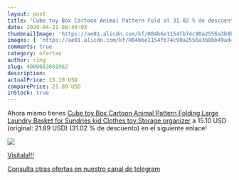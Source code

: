 ```yaml
---
layout: post
title: 'Cube toy Box Cartoon Animal Pattern Fold al 31.02 % de descuento'
date: 2020-04-21 08:44:03
thumbnailImage: 'https://ae01.alicdn.com/kf/H84b6e1154fb74c90a2556a3b8bb49ad4G/Cube-toy-Box-Cartoon-Animal-Pattern-Folding-Large-Laundry-Basket-for-Sundries-kid-Clothes-toy-Storage.jpg_350x350._SL200_.jpg'
images: [ 'https://ae01.alicdn.com/kf/H84b6e1154fb74c90a2556a3b8bb49ad4G/Cube-toy-Box-Cartoon-Animal-Pattern-Folding-Large-Laundry-Basket-for-Sundries-kid-Clothes-toy-Storage.jpg_350x350._SL200_.jpg' ]
comments: true
category: ofertas
author: ring
slug: 4000083081962
description:
actualPrice: 15.10 USD
comparePrice: 21.89 USD
inStock: true
---
```


Ahora mismo tienes [Cube toy Box Cartoon Animal Pattern Folding Large Laundry Basket for Sundries kid Clothes toy Storage organizer](https://www.amazon.com/dp/4000083081962/?tag=redken08-20) a 15.10 USD (original: 21.89 USD) (31.02 %  de descuento) en el siguiente enlace!

[![](https://ae01.alicdn.com/kf/H84b6e1154fb74c90a2556a3b8bb49ad4G/Cube-toy-Box-Cartoon-Animal-Pattern-Folding-Large-Laundry-Basket-for-Sundries-kid-Clothes-toy-Storage.jpg_350x350._SL200_.jpg)](https://www.amazon.com/dp/4000083081962/?tag=redken08-20)

[Visítala!!!](https://www.amazon.com/dp/4000083081962/?tag=redken08-20)

[Consulta otras ofertas en nuestro canal de telegram](https://t.me/s/ofertas25)
